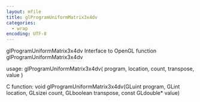 ```yaml
---
layout: mfile
title: glProgramUniformMatrix3x4dv
categories:
  - wrap
encoding: UTF-8
---
```


glProgramUniformMatrix3x4dv  Interface to OpenGL function glProgramUniformMatrix3x4dv

usage:  glProgramUniformMatrix3x4dv( program, location, count, transpose, value )

C function:  void glProgramUniformMatrix3x4dv(GLuint program, GLint location, GLsizei count, GLboolean transpose, const GLdouble\* value)